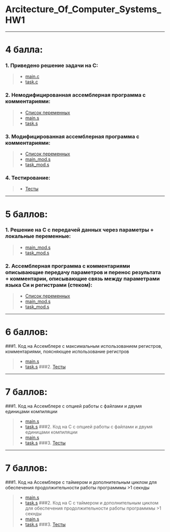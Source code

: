 # Arcitecture_Of_Computer_Systems_HW1
----
# 4 балла:
### 1. Приведено решение задачи на C: <br/>
> * [main.c](https://github.com/AlexanderExp/Arc_Of_Comp_Sys_1/blob/main/%D0%A1_code/main.c) <br/>
> * [task.c](https://github.com/AlexanderExp/Arc_Of_Comp_Sys_1/blob/main/%D0%A1_code/task.c) <br/>

### 2. Немодифицированная ассемблерная программа с комментариями: <br/>
> * [Список переменных](https://github.com/AlexanderExp/Arc_Of_Comp_Sys_1/blob/main/Assembler/%D0%9F%D0%B5%D1%80%D0%B5%D0%BC%D0%B5%D0%BD%D0%BD%D1%8B%D0%B5_%D0%B2_%D1%81%D1%82%D0%B5%D0%BA%D0%B5_%D0%BD%D0%B5%D0%BC%D0%BE%D0%B4%D0%B8%D1%84%D0%B8%D1%86%D0%B8%D1%80%D0%BE%D0%B2%D0%B0%D0%BD%D0%BD%D1%8B%D0%B9.txt)
> * [main.s](https://github.com/AlexanderExp/Arc_Of_Comp_Sys_1/blob/main/Assembler/main.s) <br/>
> * [task.s](https://github.com/AlexanderExp/Arc_Of_Comp_Sys_1/blob/main/Assembler/task.s) <br/>

### 3. Модифицированная ассемблерная программа с комментариями: <br/>
> * [Список переменных](https://github.com/AlexanderExp/Arc_Of_Comp_Sys_1/blob/main/Assembler_modified/%D0%9F%D0%B5%D1%80%D0%B5%D0%BC%D0%B5%D0%BD%D0%BD%D1%8B%D0%B5_%D0%B2_%D1%81%D1%82%D0%B5%D0%BA%D0%B5_%D0%BC%D0%BE%D0%B6%D0%B8%D1%84%D0%B8%D1%86%D0%B8%D1%80%D0%BE%D0%B2%D0%B0%D0%BD%D0%BD%D1%8B%D0%B9.txt)
> * [main_mod.s](https://github.com/AlexanderExp/Arc_Of_Comp_Sys_1/blob/main/Assembler_modified/main.s) <br/>
> * [task_mod.s](https://github.com/AlexanderExp/Arc_Of_Comp_Sys_1/blob/main/Assembler_modified/task.s) <br/>

### 4. Тестирование:
> * [Тесты](https://github.com/AlexanderExp/Arc_Of_Comp_Sys_1/blob/main/test.md)
---- 
# 5 баллов:
### 1. Решение на C с передачей данных через параметры + локальные переменные: <br/>
> * [main_mod.s](https://github.com/AlexanderExp/Arc_Of_Comp_Sys_1/blob/main/Assembler_modified/main.s) <br/>
> * [task_mod.s](https://github.com/AlexanderExp/Arc_Of_Comp_Sys_1/blob/main/Assembler_modified/task.s) <br/>

### 2. Ассемблерная программа с комментариями описывающие передачу параметров и перенос результата +  комментарии, описывающие связь между параметрами языка Си и регистрами (стеком): <br/>
> * [Список переменных](https://github.com/AlexanderExp/Arc_Of_Comp_Sys_1/blob/main/Assembler_modified/%D0%9F%D0%B5%D1%80%D0%B5%D0%BC%D0%B5%D0%BD%D0%BD%D1%8B%D0%B5_%D0%B2_%D1%81%D1%82%D0%B5%D0%BA%D0%B5_%D0%BC%D0%BE%D0%B6%D0%B8%D1%84%D0%B8%D1%86%D0%B8%D1%80%D0%BE%D0%B2%D0%B0%D0%BD%D0%BD%D1%8B%D0%B9.txt)
> * [main_mod.s](https://github.com/AlexanderExp/Arc_Of_Comp_Sys_1/blob/main/Assembler_modified/main.s) <br/>
> * [task_mod.s](https://github.com/AlexanderExp/Arc_Of_Comp_Sys_1/blob/main/Assembler_modified/task.s) <br/>
----
# 6 баллов: 
###1. Код на Ассемблере с максимальным использованием регистров, комментариями, поясняющее использование регистров
> * [main.s](https://github.com/AlexanderExp/Arc_Of_Comp_Sys_1/blob/main/Assembler_modified/main.s)
> * [task.s](https://github.com/AlexanderExp/Arc_Of_Comp_Sys_1/blob/main/Assembler_modified/task.s)
###2. [Тесты](https://github.com/AlexanderExp/Arc_Of_Comp_Sys_1/blob/main/test.md)
----
# 7 баллов:
###1. Код на Ассемблере с опцией работы с файлами и двумя единицами компиляции
> * [main.s](https://github.com/AlexanderExp/Arc_Of_Comp_Sys_1/blob/main/Assembler_modified/main.s)
> * [task.s](https://github.com/AlexanderExp/Arc_Of_Comp_Sys_1/blob/main/Assembler_modified/task.s)
###2. Код на С с опцией работы с файлами и двумя единицами компиляции
> * [main.s](https://github.com/AlexanderExp/Arc_Of_Comp_Sys_1/blob/main/%D0%A1_code/main.c)
> * [task.s](https://github.com/AlexanderExp/Arc_Of_Comp_Sys_1/blob/main/%D0%A1_code/task.c)
###3. [Тесты](https://github.com/AlexanderExp/Arc_Of_Comp_Sys_1/blob/main/test.md)
----
# 7 баллов:
###1. Код на Ассемблере с таймером и дополнительным циклом для обеспечения продолжительности работы программмы >1 секнды
> * [main.s](https://github.com/AlexanderExp/Arc_Of_Comp_Sys_1/blob/main/Modified_Assembler_timer/Modified_Assembler_timer%20(1).s)
> * [task.s](https://github.com/AlexanderExp/Arc_Of_Comp_Sys_1/blob/main/Modified_Assembler_timer/Modified_Assembler_timer%20(2).s)
###2. Код на С с таймером и дополнительным циклом для обеспечения продолжительности работы программмы >1 секнды
> * [main.s](https://github.com/AlexanderExp/Arc_Of_Comp_Sys_1/blob/main/%D0%A1_code/main.c)
> * [task.s](https://github.com/AlexanderExp/Arc_Of_Comp_Sys_1/blob/main/%D0%A1_code/task.c)
###3. [Тесты](https://github.com/AlexanderExp/Arc_Of_Comp_Sys_1/blob/main/test.md)
